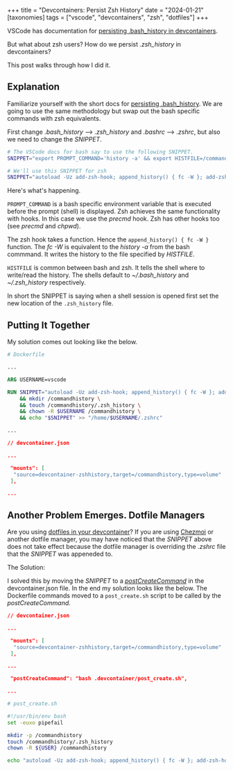 +++
title = "Devcontainers: Persist Zsh History"
date = "2024-01-21"
[taxonomies]
  tags = ["vscode", "devcontainers", "zsh", "dotfiles"]
+++

VSCode has documentation for [persisting .bash_history in devcontainers](https://code.visualstudio.com/remote/advancedcontainers/persist-bash-history).

But what about zsh users? How do we persist _.zsh\_history_ in devcontainers?

This post walks through how I did it.

## Explanation

Familiarize yourself with the short docs for [persisting .bash_history](https://code.visualstudio.com/remote/advancedcontainers/persist-bash-history). We are going to use the same methodology but swap out the bash specific commands with zsh equivalents.

First change _.bash\_history_ --> _.zsh\_history_ and _.bashrc_ --> _.zshrc_, but also we need to change the _SNIPPET_.

```bash
# The VSCode docs for bash say to use the following SNIPPET.
SNIPPET="export PROMPT_COMMAND='history -a' && export HISTFILE=/commandhistory/.bash_history"

# We'll use this SNIPPET for zsh
SNIPPET="autoload -Uz add-zsh-hook; append_history() { fc -W }; add-zsh-hook precmd append_history; export HISTFILE=/commandhistory/.zsh_history"
```

Here's what's happening.

`PROMPT_COMMAND` is a bash specific environment variable that is executed before the prompt (shell) is displayed. Zsh achieves the same functionality with hooks. In this case we use the _precmd_ hook. Zsh has other hooks too (see _precmd_ and _chpwd_).

The zsh hook takes a function. Hence the `append_history() { fc -W }` function. The _fc -W_ is equivalent to the _history -a_ from the bash commmand. It writes the history to the file specified by _HISTFILE_.

`HISTFILE` is common between bash and zsh. It tells the shell where to write/read the history. The shells default to _~/.bash\_history_ and _~/.zsh\_history_ respectively.

In short the SNIPPET is saying when a shell session is opened first set the new location of the `.zsh_history` file.

## Putting It Together

My solution comes out looking like the below.

```Dockerfile
# Dockerfile

...

ARG USERNAME=vscode

RUN SNIPPET="autoload -Uz add-zsh-hook; append_history() { fc -W }; add-zsh-hook precmd append_history; export HISTFILE=/commandhistory/.zsh_history" \
    && mkdir /commandhistory \
    && touch /commandhistory/.zsh_history \
    && chown -R $USERNAME /commandhistory \
    && echo "$SNIPPET" >> "/home/$USERNAME/.zshrc"

...

```

```json
// devcontainer.json

...

 "mounts": [
  "source=devcontainer-zshhistory,target=/commandhistory,type=volume"
 ],

...

```

## Another Problem Emerges. Dotfile Managers

Are you using [dotfiles in your devcontainer](https://code.visualstudio.com/docs/devcontainers/containers#_personalizing-with-dotfile-repositories)? If you are using [Chezmoi](./easy-dotfiles-with-chezmoi.md) or another dotfile manager, you may have noticed that the _SNIPPET_ above does not take effect because the dotfile manager is overriding the _.zshrc_ file that the _SNIPPET_ was appeneded to.

The Solution:

I solved this by moving the _SNIPPET_ to a [_postCreateCommand_](https://containers.dev/implementors/json_reference/) in the devcontainer.json file.  In the end my solution looks like the below. The Dockerfile commands moved to a `post_create.sh` script to be called by the _postCreateCommand_.

```json
// devcontainer.json

...

 "mounts": [
  "source=devcontainer-zshhistory,target=/commandhistory,type=volume"
 ],

...

 "postCreateCommand": "bash .devcontainer/post_create.sh",

...

```

```bash
# post_create.sh

#!/usr/bin/env bash
set -euxo pipefail

mkdir -p /commandhistory
touch /commandhistory/.zsh_history
chown -R ${USER} /commandhistory

echo "autoload -Uz add-zsh-hook; append_history() { fc -W }; add-zsh-hook precmd append_history; export HISTFILE=/commandhistory/.zsh_history" >> /home/${USER}/.zshrc
```
